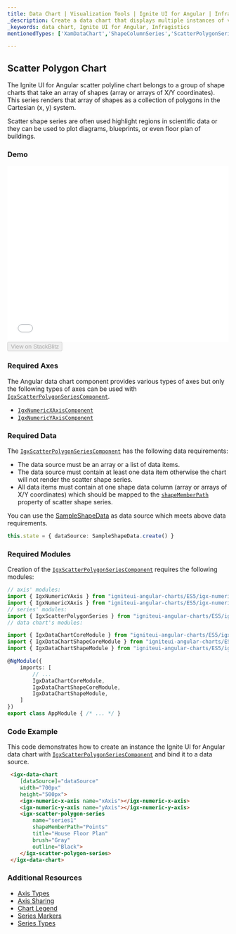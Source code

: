 ```yaml
---
title: Data Chart | Visualization Tools | Ignite UI for Angular | Infragistics | Scatter Polygon
_description: Create a data chart that displays multiple instances of visual elements in the same plot area in order to create composite chart views.
_keywords: data chart, Ignite UI for Angular, Infragistics
mentionedTypes: ['XamDataChart','ShapeColumnSeries','ScatterPolygonSeries']

---
```


## Scatter Polygon Chart

The Ignite UI for Angular scatter polyline chart belongs to a group of shape charts that take an array of shapes (array or arrays of X/Y coordinates). This series renders that array of shapes as a collection of polygons in the Cartesian (x, y) system.

Scatter shape series are often used highlight regions in scientific data or they can be used to plot diagrams, blueprints, or even floor plan of buildings.

### Demo

<div class="sample-container loading" style="height: 400px">
    <iframe id="data-chart-type-scatter-polygon-series-iframe" src='{environment:dvDemosBaseUrl}/charts/data-chart-type-scatter-polygon-series' width="100%" height="100%" seamless frameBorder="0" onload="onXPlatSampleIframeContentLoaded(this);"></iframe>
</div>
<div>
    <button data-localize="stackblitz" disabled class="stackblitz-btn" data-iframe-id="data-chart-type-scatter-polygon-series-iframe" data-demos-base-url="{environment:dvDemosBaseUrl}">View on StackBlitz
    </button>
</div>

<div class="divider--half"></div>

### Required Axes

The Angular data chart component provides various types of axes but only the following types of axes can be used with [`IgxScatterPolygonSeriesComponent`](/products/ignite-ui-angular/api/docs/typescript/latest/classes/igxscatterpolygonseriescomponent.html).

-   [`IgxNumericXAxisComponent`](/products/ignite-ui-angular/api/docs/typescript/latest/classes/igxnumericxaxiscomponent.html)
-   [`IgxNumericYAxisComponent`](/products/ignite-ui-angular/api/docs/typescript/latest/classes/igxnumericyaxiscomponent.html)

### Required Data

The [`IgxScatterPolygonSeriesComponent`](/products/ignite-ui-angular/api/docs/typescript/latest/classes/igxscatterpolygonseriescomponent.html) has the following data requirements:

-   The data source must be an array or a list of data items.
-   The data source must contain at least one data item otherwise the chart will not render the scatter shape series.
-   All data items must contain at one shape data column (array or arrays of X/Y coordinates) which should be mapped to the [`shapeMemberPath`](/products/ignite-ui-angular/api/docs/typescript/latest/classes/igxshapeseriesbasecomponent.html#shapememberpath) property of scatter shape series.

You can use the [SampleShapeData](data-chart-data-sources-shape.md) as data source which meets above data requirements.

```ts
this.state = { dataSource: SampleShapeData.create() }
```

### Required Modules

Creation of the [`IgxScatterPolygonSeriesComponent`](/products/ignite-ui-angular/api/docs/typescript/latest/classes/igxscatterpolygonseriescomponent.html) requires the following modules:

```ts
// axis' modules:
import { IgxNumericYAxis } from "igniteui-angular-charts/ES5/igx-numeric-y-axis";
import { IgxNumericXAxis } from "igniteui-angular-charts/ES5/igx-numeric-x-axis";
// series' modules:
import { IgxScatterPolygonSeries } from "igniteui-angular-charts/ES5/igx-scatter-polygon-series";
// data chart's modules:

import { IgxDataChartCoreModule } from "igniteui-angular-charts/ES5/igx-data-chart-core-module";
import { IgxDataChartShapeCoreModule } from "igniteui-angular-charts/ES5/igx-data-chart-shape-core-module";
import { IgxDataChartShapeModule } from "igniteui-angular-charts/ES5/igx-data-chart-shape-module";

@NgModule({
    imports: [
        // ...
        IgxDataChartCoreModule,
        IgxDataChartShapeCoreModule,
        IgxDataChartShapeModule,
    ]
})
export class AppModule { /* ... */ }
```

### Code Example

This code demonstrates how to create an instance the Ignite UI for Angular data chart with [`IgxScatterPolygonSeriesComponent`](/products/ignite-ui-angular/api/docs/typescript/latest/classes/igxscatterpolygonseriescomponent.html) and bind it to a data source.

```html
 <igx-data-chart
    [dataSource]="dataSource"
    width="700px"
    height="500px">
    <igx-numeric-x-axis name="xAxis"></igx-numeric-x-axis>
    <igx-numeric-y-axis name="yAxis"></igx-numeric-y-axis>
    <igx-scatter-polygon-series
        name="series1"
        shapeMemberPath="Points"
        title="House Floor Plan"
        brush="Gray"
        outline="Black">
    </igx-scatter-polygon-series>
 </igx-data-chart>
```

### Additional Resources

-   [Axis Types](data-chart-axis-types.md)
-   [Axis Sharing](data-chart-axis-sharing.md)
-   [Chart Legend](data-chart-legends.md)
-   [Series Markers](data-chart-series-markers.md)
-   [Series Types](data-chart-series-types.md)
